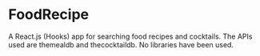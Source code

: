 # FoodRecipe
A React.js (Hooks) app for searching food recipes and cocktails. The APIs used are themealdb and thecocktaildb. No libraries have been used.
